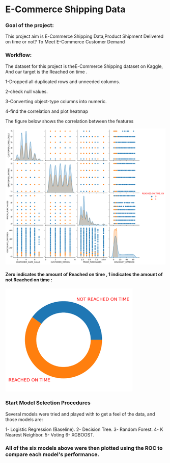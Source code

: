 # E-Commerce Shipping Data

### Goal of the project:
This project aim is E-Commerce Shipping Data,Product Shipment Delivered on time or not? To Meet E-Commerce Customer Demand 


### Workflow:

The dataset for this project is theE-Commerce Shipping  dataset on Kaggle, And our target is the Reached on time .

1-Dropped all duplicated rows and unneeded columns.

2-check null values.

3-Converting object-type columns into numeric.

4-find the correlation and plot heatmap

The figure below shows the correlation between the features 

<img src="https://github.com/hanaaalqarni5/E-Commerce_Classification/blob/main/correlation.png" width="700"/>

#### Zero indicates the amount of Reached on time , 1 indicates the amount of not Reached on time : 

<img src="https://github.com/hanaaalqarni5/E-Commerce_Classification/blob/main/ON%20TIME.png" width="400"/>

### Start Model Selection Procedures
Several models were tried and played with to get a feel of the data, and those models are:

1- Logistic Regression (Baseline).
2- Decision Tree.
3- Random Forest.
4- K Nearest Neighbor.
5- Voting
6- XGBOOST.

### All of the six models above were then plotted using the ROC to compare each model's performance.
